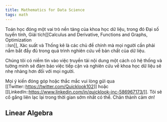 ```yaml
---
title: Mathematics for Data Science
tags: math
---
```


Toán học đóng một vai trò nền tảng của khoa học dữ liệu, trong đó Đại số tuyến tính, Giải tích[[Calculus and Derivative, Functions and Graphs, Optimization<br/>::lsn]], Xác suất và Thống kê là các chủ đề chính mà mọi người cần phải nắm bắt đầy đủ trong quá trình nghiên cứu về bản chất của dữ liệu.

Chúng tôi có niềm tin vào việc truyền tải nội dung một cách có hệ thống và tường minh sẽ đảm bảo việc tiếp cận và nghiên cứu về khoa học dữ liệu sẽ nhẹ nhàng hơn đối với mọi người.

Mọi ý kiến đóng góp hoặc thắc mắc vui lòng gửi qua [[Twitter::https://twitter.com/Quicklook102]] hoặc [[LinkedIn::https://www.linkedin.com/in/quicklook-inc-586967173/]]. Tôi sẽ cố gắng liên lạc lại trong thời gian sớm nhất có thể. Chân thành cảm ơn!

## Linear Algebra

